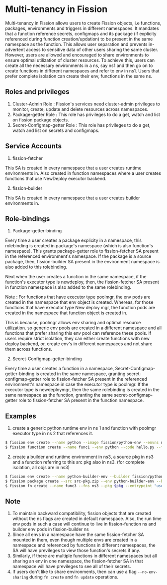 # Multi-tenancy in Fission

Multi-tenancy in Fission allows users to create Fission objects, i.e functions, packages, environments and triggers in different namespaces.
It mandates that a function reference secrets, configmaps and its package (if explicity referenced during function creation/updation) to be present in the same namespace as the function.
This allows user separation and prevents in-advertent access to sensitive data of other users sharing the same cluster.
However, users are allowed and encouraged to share environments to ensure optimal utilization of cluster resources. To achieve this, users can create all the necessary environments in a ns, say ns1 and then go on to create functions in different namespaces and refer to env in ns1.
Users that prefer complete isolation can create their env, functions in the same ns.  

## Roles and privileges

1. Cluster-Admin Role : Fission's services need cluster-admin privileges to monitor, create, update and delete resources across namespaces.
2. Package-getter Role : This role has privileges to do a get, watch and list on fission package objects.
3. Secret-Configmap-getter Role : This role has privileges to do a get, watch and list on secrets and configmaps.

## Service Accounts 

1. fission-fetcher

This SA is created in every namespace that a user creates runtime environments in.
Also created in function namespaces where a user creates functions that use NewDeploy executor backend.

2. fission-builder

This SA is created in every namespace that a user creates builder environments in.

## Role-bindings

1. Package-getter-binding

Every time a user creates a package explicity in a namespace, this rolebinding is created in package's namespace (which is also function's namespace). This grants package-getter role to fission-fetcher SA present in the referenced environment's namespace.
If the package is a source package, then, fission-builder SA present in the environment namespace is also added to this rolebinding.

Next when the user creates a function in the same namespace, if the function's executor type is newdeploy, then, the fission-fetcher SA present in function namespace is also added to the same rolebinding.

Note : For functions that have executor type poolmgr, the env pods are created in the namespace that env object is created. Whereas, for those functions that have executor type New deploy mgr, the function pods are created in the namespace that function object is created in.

This is because, poolmgr allows env sharing and optimal resource utilization. so generic env pools are created in a different namespace and all functions that prefer sharing this env pool can reference these pools.
If users require strict isolation, they can either create functions with new deploy backend, or, create env's in different namespaces and not share them across functions.

2. Secret-Configmap-getter-binding

Every time a user creates a function in a namespace, Secret-Configmap-getter-binding is created in the same namespace, granting secret-configmap-getter role to fission-fetcher SA present in the referenced environment's namespace in case the executor type is poolmgr.
If the executor type is newdeploymgr, then the same rolebinding is created in the same namespace as the function, granting the same secret-configmap-getter role to fission-fetcher SA present in the function namespace.

## Examples

1. create a generic python runtime env in ns 1 and function with poolmgr executor type in ns 2 that references it.

```bash
$ fission env create --name python --image fission/python-env --envns ns1
$ fission function create --name func1 --env python --code hello.py --fns ns2
```

2. create a builder and runtime environment in ns3, a source pkg in ns3 and a function referring to this src pkg also in ns3. (for complete isolation, all objs are in ns3)

```bash
$ fission env create --name python-builder-env --builder fission/python-builder --image fission/python-env --ns3
$ fission package create --src src-pkg.zip --env python-builder-env --buildcmd "./build.sh" --pkgns ns3
$ fission fn create --name func3 --fns ns3 --pkg $pkg --entrypoint "user.main"
```

## Note

1. To maintain backward compatibility, fission objects that are created without the ns flags are created in default namespace. Also, the run time env pods in such a case will continue to live in fission-function ns and builder env pods in fission-builder ns
2. Since all envs in a namespace have the same fission-fetcher SA mounted in them, even though multiple envs are created in a namespace and referenced by functions in different namespaces, the SA will have previleges to view those function's secrets if any.
3. Similarly, if there are multiple functions in different namespaces but all sharing an env in one namespace, the fission-fetcher SA in that namespace will have previleges to see all of their secrets.
4. If users don't like to share environments, then can use a flag `--no-env-sharing` during `fn create` and `fn update` operations.
